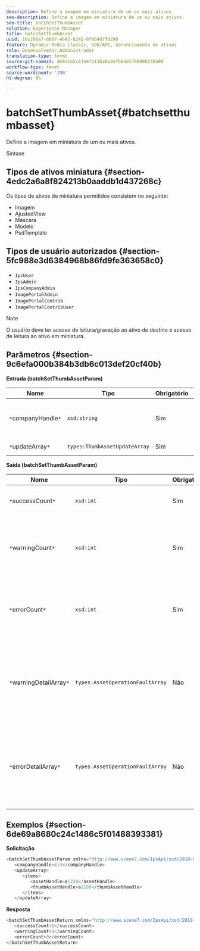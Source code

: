 ```yaml
---
description: Define a imagem em miniatura de um ou mais ativos.
seo-description: Define a imagem em miniatura de um ou mais ativos.
seo-title: batchSetThumbAsset
solution: Experience Manager
title: batchSetThumbAsset
uuid: 16c298a7-bb07-4643-824b-8f864d7f0290
feature: Dynamic Media Classic, SDK/API, Gerenciamento de ativos
role: Desenvolvedor,Administrador
translation-type: tm+mt
source-git-commit: 469d1a5c43a972116a8a2efb0de5708800130a99
workflow-type: tm+mt
source-wordcount: '190'
ht-degree: 0%

---
```



# batchSetThumbAsset{#batchsetthumbasset}

Define a imagem em miniatura de um ou mais ativos.

Sintaxe

## Tipos de ativos miniatura {#section-4edc2a6a8f824213b0aaddb1d437268c}

Os tipos de ativos de miniatura permitidos consistem no seguinte:

* Imagem
* AjustedView
* Máscara
* Modelo
* PsdTemplate

## Tipos de usuário autorizados {#section-5fc988e3d6384968b86fd9fe363658c0}

* `IpsUser`
* `IpsAdmin`
* `IpsCompanyAdmin`
* `ImagePortalAdmin`
* `ImagePortalContrib`
* `ImagePortalContribUser`

>[!NOTE]
>
>O usuário deve ter acesso de leitura/gravação ao ativo de destino e acesso de leitura ao ativo em miniatura.

## Parâmetros {#section-9c6efa000b384b3db6c013def20cf40b}

**Entrada (batchSetThumbAssetParam)**

| Nome | Tipo | Obrigatório | Descrição |
|---|---|---|---|
| `*`companyHandle`*` | `xsd:string` | Sim | O identificador da empresa que contém os ativos. |
| `*`updateArray`*` | `types:ThumbAssetUpdateArray` | Sim | A matriz de atualizações. |

**Saída (batchSetThumbAssetParam)**

| Nome | Tipo | Obrigatório | Descrição |
|---|---|---|---|
| `*`successCount`*` | `xsd:int` | Sim | O número de miniaturas definidas com êxito. |
| `*`warningCount`*` | `xsd:int` | Sim | O número de avisos gerados quando a operação tentou definir as miniaturas. |
| `*`errorCount`*` | `xsd:int` | Sim | O número de erros gerados quando a operação tentou definir as miniaturas. |
| `*`warningDetailArray`*` | `types:AssetOperationFaultArray` | Não | A matriz de detalhes associados aos ativos que geraram avisos quando a operação tentou aplicar as atualizações. |
| `*`errorDetailArray`*` | `types:AssetOperationFaultArray` | Não | A matriz de detalhes associados aos ativos que geraram erros quando a operação tentou aplicar as atualizações. |

## Exemplos {#section-6de69a8680c24c1486c5f01488393381}

**Solicitação**

```java
<batchSetThumbAssetParam xmlns="http://www.scene7.com/IpsApi/xsd/2010-01-31">
   <companyHandle>c|3</companyHandle>
   <updateArray>
      <items>
         <assetHandle>a|234</assetHandle>
         <thumbAssetHandle>a|189</thumbAssetHandle>
      </items>
   </updateArray>
```

**Resposta**

```java
<batchSetThumbAssetReturn xmlns="http://www.scene7.com/IpsApi/xsd/2010-01-31">
   <successCount>1</successCount>
   <warningCount>0</warningCount>
   <errorCount>0</errorCount>
</batchSetThumbAssetReturn>
```


